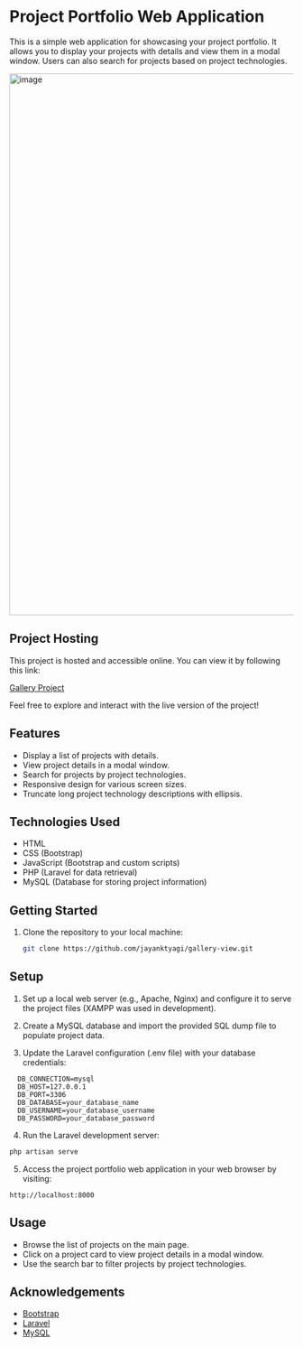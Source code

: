 # Project Portfolio Web Application

This is a simple web application for showcasing your project portfolio. It allows you to display your projects with details and view them in a modal window. Users can also search for projects based on project technologies.

<img width="960" alt="image" src="https://github.com/jayanktyagi/gallery-view/assets/87943225/963e8cb5-95cf-4b0d-b0e9-d01082cd566f">


## Project Hosting

This project is hosted and accessible online. You can view it by following this link:

[Gallery Project](http://gallery-project-jt.free.nf/)

Feel free to explore and interact with the live version of the project!

## Features

- Display a list of projects with details.
- View project details in a modal window.
- Search for projects by project technologies.
- Responsive design for various screen sizes.
- Truncate long project technology descriptions with ellipsis.

## Technologies Used

- HTML
- CSS (Bootstrap)
- JavaScript (Bootstrap and custom scripts)
- PHP (Laravel for data retrieval)
- MySQL (Database for storing project information)

## Getting Started

1. Clone the repository to your local machine:

   ```bash
   git clone https://github.com/jayanktyagi/gallery-view.git

## Setup

1) Set up a local web server (e.g., Apache, Nginx) and configure it to serve the project files (XAMPP was used in development).

2) Create a MySQL database and import the provided SQL dump file to populate project data.

3) Update the Laravel configuration (.env file) with your database credentials:

```
  DB_CONNECTION=mysql
  DB_HOST=127.0.0.1
  DB_PORT=3306
  DB_DATABASE=your_database_name
  DB_USERNAME=your_database_username
  DB_PASSWORD=your_database_password
```
4) Run the Laravel development server:

```bash
php artisan serve
```

5) Access the project portfolio web application in your web browser by visiting:
```
http://localhost:8000
```

## Usage
* Browse the list of projects on the main page.
* Click on a project card to view project details in a modal window.
* Use the search bar to filter projects by project technologies.

## Acknowledgements
* [Bootstrap](https://getbootstrap.com/)
* [Laravel](https://laravel.com/)
* [MySQL](https://www.mysql.com/)
